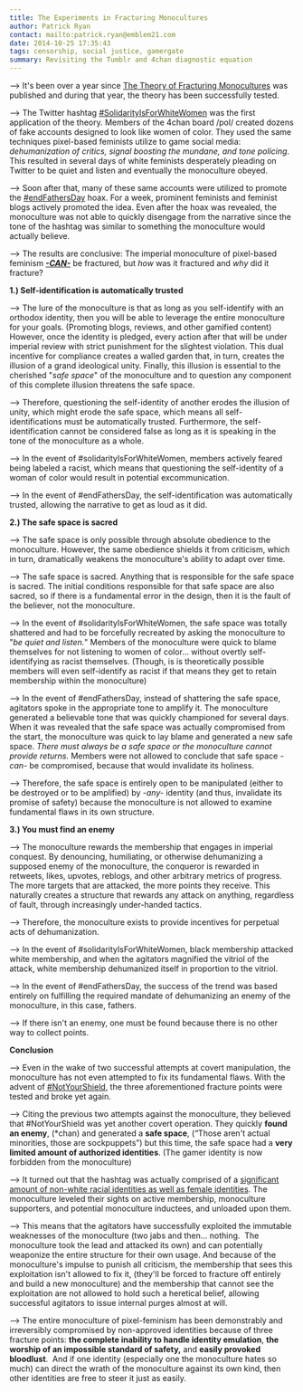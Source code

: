 ```yaml
---
title: The Experiments in Fracturing Monocultures
author: Patrick Ryan
contact: mailto:patrick.ryan@emblem21.com
date: 2014-10-25 17:35:43
tags: censorship, social justice, gamergate
summary: Revisiting the Tumblr and 4chan diagnostic equation
---
```


--> It's been over a year since [The Theory of Fracturing Monocultures](/2013/08/14/the-theory-of-fracturing-monocultures/) was published and during that year, the theory has been successfully tested.

--> The Twitter hashtag [#SolidarityIsForWhiteWomen](https://imgur.com/a/lqX0W#0) was the first application of the theory. Members of the 4chan board /pol/ created dozens of fake accounts designed to look like women of color. They used the same techniques pixel-based feminists utilize to game social media: _dehumanization of critics, signal boosting the mundane, _and_ tone policing_. This resulted in several days of white feminists desperately pleading on Twitter to be quiet and listen and eventually the monoculture obeyed.

--> Soon after that, many of these same accounts were utilized to promote the [#endFathersDay](http://knowyourmeme.com/memes/events/endfathersday) hoax. For a week, prominent feminists and feminist blogs actively promoted the idea. Even after the hoax was revealed, the monoculture was not able to quickly disengage from the narrative since the tone of the hashtag was similar to something the monoculture would actually believe.

--> The results are conclusive: The imperial monoculture of pixel-based feminism <span style="text-decoration: underline;">_**-CAN-**_</span> be fractured, but _how_ was it fractured and _why_ did it fracture?

**1.) Self-identification is automatically trusted**

--> The lure of the monoculture is that as long as you self-identify with an orthodox identity, then you will be able to leverage the entire monoculture for your goals. (Promoting blogs, reviews, and other gamified content) However, once the identity is pledged, every action after that will be under imperial review with strict punishment for the slightest violation. This dual incentive for compliance creates a walled garden that, in turn, creates the illusion of a grand ideological unity. Finally, this illusion is essential to the cherished "_safe space_" of the monoculture and to question any component of this complete illusion threatens the safe space.

--> Therefore, questioning the self-identity of another erodes the illusion of unity, which might erode the safe space, which means all self-identifications must be automatically trusted. Furthermore, the self-identification cannot be considered false as long as it is speaking in the tone of the monoculture as a whole.

--> In the event of #solidarityIsForWhiteWomen, members actively feared being labeled a racist, which means that questioning the self-identity of a woman of color would result in potential excommunication.

--> In the event of #endFathersDay, the self-identification was automatically trusted, allowing the narrative to get as loud as it did.

**2.) The safe space is sacred**

--> The safe space is only possible through absolute obedience to the monoculture. However, the same obedience shields it from criticism, which in turn, dramatically weakens the monoculture's ability to adapt over time.

--> The safe space is sacred. Anything that is responsible for the safe space is sacred. The initial conditions responsible for that safe space are also sacred, so if there is a fundamental error in the design, then it is the fault of the believer, not the monoculture.

--> In the event of #solidarityIsForWhiteWomen, the safe space was totally shattered and had to be forcefully recreated by asking the monoculture to "_be quiet and listen._" Members of the monoculture were quick to blame themselves for not listening to women of color... without overtly self-identifying as racist themselves. (Though, is is theoretically possible members will even self-identify as racist if that means they get to retain membership within the monoculture)

--> In the event of #endFathersDay, instead of shattering the safe space, agitators spoke in the appropriate tone to amplify it. The monoculture generated a believable tone that was quickly championed for several days. When it was revealed that the safe space was actually compromised from the start, the monoculture was quick to lay blame and generated a new safe space. _There must always be a safe space or the monoculture cannot provide returns._ Members were not allowed to conclude that safe space _-can-_ be compromised, because that would invalidate its holiness.

--> Therefore, the safe space is entirely open to be manipulated (either to be destroyed or to be amplified) by _-any-_ identity (and thus, invalidate its promise of safety) because the monoculture is not allowed to examine fundamental flaws in its own structure.

**3.) You must find an enemy**

--> The monoculture rewards the membership that engages in imperial conquest. By denouncing, humiliating, or otherwise dehumanizing a supposed enemy of the monoculture, the conqueror is rewarded in retweets, likes, upvotes, reblogs, and other arbitrary metrics of progress. The more targets that are attacked, the more points they receive. This naturally creates a structure that rewards any attack on anything, regardless of fault, through increasingly under-handed tactics.

--> Therefore, the monoculture exists to provide incentives for perpetual acts of dehumanization.

--> In the event of #solidarityIsForWhiteWomen, black membership attacked white membership, and when the agitators magnified the vitriol of the attack, white membership dehumanized itself in proportion to the vitriol.

--> In the event of #endFathersDay, the success of the trend was based entirely on fulfilling the required mandate of dehumanizing an enemy of the monoculture, in this case, fathers.

--> If there isn't an enemy, one must be found because there is no other way to collect points.

**Conclusion**

--> Even in the wake of two successful attempts at covert manipulation, the monoculture has not even attempted to fix its fundamental flaws. With the advent of [#NotYourShield](https://twitter.com/hashtag/NotYourShield?src=hash), the three aforementioned fracture points were tested and broke yet again.

--> Citing the previous two attempts against the monoculture, they believed that #NotYourShield was yet another covert operation. They quickly **found an enemy**, (*chan) and generated a **safe space**, (“Those aren't actual minorities, those are sockpuppets”) but this time, the safe space had a **very limited amount of authorized identities**. (The gamer identity is now forbidden from the monoculture)

--> It turned out that the hashtag was actually comprised of a [significant amount of non-white racial identities as well as female identities](https://pbs.twimg.com/media/BwrF8glCMAEt37L.jpg:large). The monoculture leveled their sights on active membership, monoculture supporters, and potential monoculture inductees, and unloaded upon them.

--> This means that the agitators have successfully exploited the immutable weaknesses of the monoculture (two jabs and then... nothing.  The monoculture took the lead and attacked its own) and can potentially weaponize the entire structure for their own usage. And because of the monoculture's impulse to punish all criticism, the membership that sees this exploitation isn't allowed to fix it, (they'll be forced to fracture off entirely and build a new monoculture) and the membership that cannot see the exploitation are not allowed to hold such a heretical belief, allowing successful agitators to issue internal purges almost at will.

--> The entire monoculture of pixel-feminism has been demonstrably and irreversibly compromised by non-approved identities because of three fracture points: **the complete inability to handle identity emulation**, **the worship of an impossible standard of safety,** and **easily provoked bloodlust**.  And if one identity (especially one the monoculture hates so much) can direct the wrath of the monoculture against its own kind, then other identities are free to steer it just as easily.